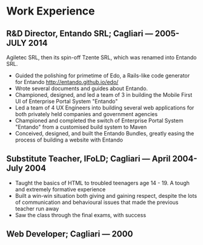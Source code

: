 # Work Experience

## R&D Director, Entando SRL; Cagliari — 2005-JULY 2014

Agiletec SRL, then its spin-off Tzente SRL, which was renamed into Entando SRL.

- Guided the polishing for primetime of Edo, a Rails-like code generator for Entando http://entando.github.io/edo/
- Wrote several documents and guides about Entando.
- Championed, designed, and led a team of 3 in building the Mobile First UI of Enterprise Portal System "Entando"
- Led a team of 4 UX Engineers into building several web applications for both privately held companies and government agencies
- Championed and completed the switch of Enterprise Portal System "Entando" from a customised build system to Maven
- Conceived, designed, and built the Entando Bundles, greatly easing the process of building a website with Entando


## Substitute Teacher, IFoLD; Cagliari — April 2004-July 2004

- Taught the basics of HTML to troubled teenagers age 14 - 19.
A tough and extremely formative experience
- Built a win-win situation both giving and gaining respect, despite the lots of communication and behavioural issues that made the previous teacher run away
- Saw the class through the final exams, with success

## Web Developer; Cagliari — 2000
